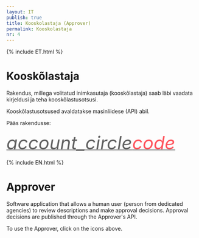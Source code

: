```yaml
---
layout: IT
publish: true
title: Kooskolastaja (Approver)
permalink: Kooskolastaja
nr: 4
---
```


{% include ET.html %}

# Kooskõlastaja

Rakendus, millega volitatud inimkasutaja (kooskõlastaja) saab läbi vaadata kirjeldusi ja teha kooskõlastusotsusi.

Kooskõlastusotsused avaldatakse masinliidese (API) abil. 

Pääs rakendusse:

<a href='http://ec2-35-160-53-79.us-west-2.compute.amazonaws.com:8080/' style='border-bottom: none !important;'><i class="material-icons ikoon" style='color: #616161; font-size: 48px;'>account_circle</i></a><a href='http://ec2-35-160-53-79.us-west-2.compute.amazonaws.com:8080/approvals' style='border-bottom: none !important;'><i class="material-icons ikoon" style='color: #FF555D; font-size: 48px;'>code</i></a> 

{% include EN.html %}

# Approver

Software application that allows a human user (person from dedicated agencies) to review descriptions and make approval decisions. Approval decisions are published through the Approver's API.  

To use the Approver, click on the icons above.
